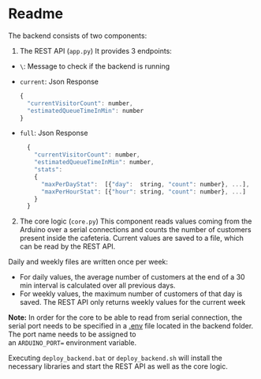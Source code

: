 # Readme

The backend consists of two components:

1. The REST API (`app.py`)
It provides 3 endpoints:
* `\`: Message to check if the backend is running
* `current`: Json Response
  ```javascript
  {
    "currentVisitorCount": number,
    "estimatedQueueTimeInMin": number
  }
  ```

* `full`: Json Response
  ```javascript
    {
      "currentVisitorCount": number,
      "estimatedQueueTimeInMin": number,
      "stats":
      {
        "maxPerDayStat":  [{"day":  string, "count": number}, ...],
        "maxPerHourStat": [{"hour": string, "count": number}, ...]
      }
    }
  ```

2. The core logic (`core.py`)
This component reads values coming from the Arduino over a serial connections
and counts the number of customers present inside the cafeteria.
Current values are saved to a file, which can be read by the REST API.

Daily and weekly files are written once per week:
* For daily values, the average number of customers at the end of a 30 min interval is calculated over all previous days.
* For weekly values, the maximum number of customers of that day is saved. The REST API only returns weekly values for the current week

__Note:__ In order for the core to be able to read from serial connection, the serial port needs to
be specified in a [.env](https://pypi.org/project/python-decouple/#env-file) file located in the backend folder. The port name needs to be assigned to  
an `ARDUINO_PORT=` environment variable.

Executing `deploy_backend.bat` or `deploy_backend.sh` will install the necessary libraries and 
start the REST API as well as the core logic.
